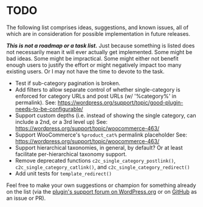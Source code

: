 # TODO

The following list comprises ideas, suggestions, and known issues, all of which are in consideration for possible implementation in future releases.

***This is not a roadmap or a task list.*** Just because something is listed does not necessarily mean it will ever actually get implemented. Some might be bad ideas. Some might be impractical. Some might either not benefit enough users to justify the effort or might negatively impact too many existing users. Or I may not have the time to devote to the task.

* Test if sub-category pagination is broken.
* Add filters to allow separate control of whether single-category is enforced for category URLs and post URLs (w/ '%category%' in permalink).
  See: https://wordpress.org/support/topic/good-plugin-needs-to-be-configurable/
* Support custom depths (i.e. instead of showing the single category, can include a 2nd, or a 3rd level up)
  See: https://wordpress.org/support/topic/woocommerce-463/
* Support WooCommerce's `%product_cat%` permalink placeholder
  See: https://wordpress.org/support/topic/woocommerce-463/
* Support hierarchical taxonomies, in general, by default? Or at least facilitate per-hierarchical taxonomy support.
* Remove deprecated functions `c2c_single_category_postlink()`, `c2c_single_category_catlink()`, and `c2c_single_category_redirect()`
* Add unit tests for `template_redirect()`

Feel free to make your own suggestions or champion for something already on the list (via the [plugin's support forum on WordPress.org](https://wordpress.org/support/plugin/single-category-permalinks/) or on [GitHub](https://github.com/coffee2code/single-category-permalinks/) as an issue or PR).